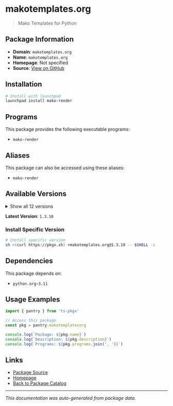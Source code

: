 # makotemplates.org

> Mako Templates for Python

## Package Information

- **Domain**: `makotemplates.org`
- **Name**: `makotemplates.org`
- **Homepage**: Not specified
- **Source**: [View on GitHub](https://github.com/pkgxdev/pantry/tree/main/projects/makotemplates.org/package.yml)

## Installation

```bash
# Install with launchpad
launchpad install mako-render
```

## Programs

This package provides the following executable programs:

- `mako-render`

## Aliases

This package can also be accessed using these aliases:

- `mako-render`

## Available Versions

<details>
<summary>Show all 12 versions</summary>

- `1.3.10`, `1.3.9`, `1.3.8`, `1.3.7`, `1.3.6`
- `1.3.5`, `1.3.4`, `1.3.3`, `1.3.2`, `1.3.1`
- `1.3.0`, `1.2.4`

</details>

**Latest Version**: `1.3.10`

### Install Specific Version

```bash
# Install specific version
sh <(curl https://pkgx.sh) +makotemplates.org@1.3.10 -- $SHELL -i
```

## Dependencies

This package depends on:

- `python.org~3.11`

## Usage Examples

```typescript
import { pantry } from 'ts-pkgx'

// Access this package
const pkg = pantry.makotemplatesorg

console.log(`Package: ${pkg.name}`)
console.log(`Description: ${pkg.description}`)
console.log(`Programs: ${pkg.programs.join(', ')}`)
```

## Links

- [Package Source](https://github.com/pkgxdev/pantry/tree/main/projects/makotemplates.org/package.yml)
- [Homepage](#)
- [Back to Package Catalog](../package-catalog.md)

---

*This documentation was auto-generated from package data.*
